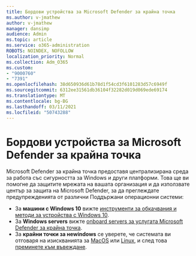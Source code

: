 ```yaml
---
title: Бордови устройства за Microsoft Defender за крайна точка
ms.author: v-jmathew
author: v-jmathew
manager: dansimp
audience: Admin
ms.topic: article
ms.service: o365-administration
ROBOTS: NOINDEX, NOFOLLOW
localization_priority: Normal
ms.collection: Adm_O365
ms.custom:
- "9000760"
- "7391"
ms.openlocfilehash: 38d650936d61b78d1f54cd3f6101283d57c6949f
ms.sourcegitcommit: 6312ee31561db36104f32282d019d069ede69174
ms.translationtype: MT
ms.contentlocale: bg-BG
ms.lasthandoff: 03/11/2021
ms.locfileid: "50743288"
---
```

# <a name="onboard-devices-to-microsoft-defender-for-endpoint"></a>Бордови устройства за Microsoft Defender за крайна точка

Microsoft Defender за крайна точка предоставя централизирана среда за работа със сигурността за Windows и други платформи. Това ще ви помогне да защитите мрежата на вашата организация и да използвате център за защита на Microsoft Defender, за да преглеждате предупрежденията от различни Поддържани операционни системи:

- За **машини с Windows 10** вижте [инструменти за обкачвания и методи за устройства с Windows 10](https://go.microsoft.com/fwlink/?linkid=2143460).
- За **Windows servers** вижте [onboard servers за услугата Microsoft Defender за крайна точка](https://go.microsoft.com/fwlink/?linkid=2143627).
- За **крайни точки за неwindows** се уверете, че системата ви отговаря на изискванията за [MacOS](https://go.microsoft.com/fwlink/?linkid=2143461) или [Linux](https://go.microsoft.com/fwlink/?linkid=2143462), и след това [преминете към въвеждане](https://go.microsoft.com/fwlink/?linkid=2143628).
